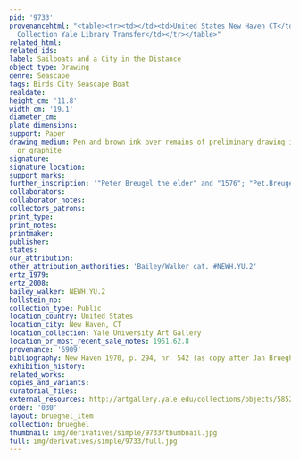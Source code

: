 ```yaml
---
pid: '9733'
provenancehtml: "<table><tr><td></td><td>United States New Haven CT</td><td>Egmont
  Collection Yale Library Transfer</td></tr></table>"
related_html:
related_ids:
label: Sailboats and a City in the Distance
object_type: Drawing
genre: Seascape
tags: Birds City Seascape Boat
realdate:
height_cm: '11.8'
width_cm: '19.1'
diameter_cm:
plate_dimensions:
support: Paper
drawing_medium: Pen and brown ink over remains of preliminary drawing in black chalk
  or graphite
signature:
signature_location:
support_marks:
further_inscription: '"Peter Breugel the elder" and "1576"; "Pet.Breugel/[cross]1576"'
collaborators:
collaborator_notes:
collectors_patrons:
print_type:
print_notes:
printmaker:
publisher:
states:
our_attribution:
other_attribution_authorities: 'Bailey/Walker cat. #NEWH.YU.2'
ertz_1979:
ertz_2008:
bailey_walker: NEWH.YU.2
hollstein_no:
collection_type: Public
location_country: United States
location_city: New Haven, CT
location_collection: Yale University Art Gallery
location_or_most_recent_sale_notes: 1961.62.8
provenance: '6909'
bibliography: New Haven 1970, p. 294, nr. 542 (as copy after Jan Brueghel the Elder)
exhibition_history:
related_works:
copies_and_variants:
curatorial_files:
external_resources: http://artgallery.yale.edu/collections/objects/58528
order: '030'
layout: brueghel_item
collection: brueghel
thumbnail: img/derivatives/simple/9733/thumbnail.jpg
full: img/derivatives/simple/9733/full.jpg
---
```

